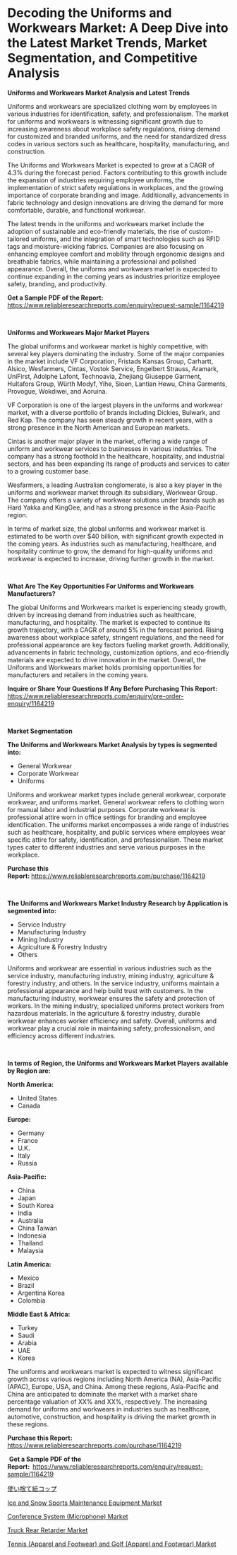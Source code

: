 <p><h1>Decoding the Uniforms and Workwears Market: A Deep Dive into the Latest Market Trends, Market Segmentation, and Competitive Analysis</h1></p><p><strong>Uniforms and Workwears Market Analysis and Latest Trends</strong></p>
<p><p>Uniforms and workwears are specialized clothing worn by employees in various industries for identification, safety, and professionalism. The market for uniforms and workwears is witnessing significant growth due to increasing awareness about workplace safety regulations, rising demand for customized and branded uniforms, and the need for standardized dress codes in various sectors such as healthcare, hospitality, manufacturing, and construction.</p><p>The Uniforms and Workwears Market is expected to grow at a CAGR of 4.3% during the forecast period. Factors contributing to this growth include the expansion of industries requiring employee uniforms, the implementation of strict safety regulations in workplaces, and the growing importance of corporate branding and image. Additionally, advancements in fabric technology and design innovations are driving the demand for more comfortable, durable, and functional workwear.</p><p>The latest trends in the uniforms and workwears market include the adoption of sustainable and eco-friendly materials, the rise of custom-tailored uniforms, and the integration of smart technologies such as RFID tags and moisture-wicking fabrics. Companies are also focusing on enhancing employee comfort and mobility through ergonomic designs and breathable fabrics, while maintaining a professional and polished appearance. Overall, the uniforms and workwears market is expected to continue expanding in the coming years as industries prioritize employee safety, branding, and productivity.</p></p>
<p><strong>Get a Sample PDF of the Report:&nbsp;</strong> <a href="https://www.reliableresearchreports.com/enquiry/request-sample/1164219">https://www.reliableresearchreports.com/enquiry/request-sample/1164219</a></p>
<p>&nbsp;</p>
<p><strong>Uniforms and Workwears Major Market Players</strong></p>
<p><p>The global uniforms and workwear market is highly competitive, with several key players dominating the industry. Some of the major companies in the market include VF Corporation, Fristads Kansas Group, Carhartt, Alsico, Wesfarmers, Cintas, Vostok Service, Engelbert Strauss, Aramark, UniFirst, Adolphe Lafont, Technoavia, Zhejiang Giuseppe Garment, Hultafors Group, Würth Modyf, Yihe, Sioen, Lantian Hewu, China Garments, Provogue, Wokdiwei, and Aoruina.</p><p>VF Corporation is one of the largest players in the uniforms and workwear market, with a diverse portfolio of brands including Dickies, Bulwark, and Red Kap. The company has seen steady growth in recent years, with a strong presence in the North American and European markets.</p><p>Cintas is another major player in the market, offering a wide range of uniform and workwear services to businesses in various industries. The company has a strong foothold in the healthcare, hospitality, and industrial sectors, and has been expanding its range of products and services to cater to a growing customer base.</p><p>Wesfarmers, a leading Australian conglomerate, is also a key player in the uniforms and workwear market through its subsidiary, Workwear Group. The company offers a variety of workwear solutions under brands such as Hard Yakka and KingGee, and has a strong presence in the Asia-Pacific region.</p><p>In terms of market size, the global uniforms and workwear market is estimated to be worth over $40 billion, with significant growth expected in the coming years. As industries such as manufacturing, healthcare, and hospitality continue to grow, the demand for high-quality uniforms and workwear is expected to increase, driving further growth in the market.</p></p>
<p>&nbsp;</p>
<p><strong>What Are The Key Opportunities For Uniforms and Workwears Manufacturers?</strong></p>
<p><p>The global Uniforms and Workwears market is experiencing steady growth, driven by increasing demand from industries such as healthcare, manufacturing, and hospitality. The market is expected to continue its growth trajectory, with a CAGR of around 5% in the forecast period. Rising awareness about workplace safety, stringent regulations, and the need for professional appearance are key factors fueling market growth. Additionally, advancements in fabric technology, customization options, and eco-friendly materials are expected to drive innovation in the market. Overall, the Uniforms and Workwears market holds promising opportunities for manufacturers and retailers in the coming years.</p></p>
<p><strong>Inquire or Share Your Questions If Any Before Purchasing This Report:</strong> <a href="https://www.reliableresearchreports.com/enquiry/pre-order-enquiry/1164219">https://www.reliableresearchreports.com/enquiry/pre-order-enquiry/1164219</a></p>
<p>&nbsp;</p>
<p><strong>Market Segmentation</strong></p>
<p><strong>The Uniforms and Workwears Market Analysis by types is segmented into:</strong></p>
<p><ul><li>General Workwear</li><li>Corporate Workwear</li><li>Uniforms</li></ul></p>
<p><p>Uniforms and workwear market types include general workwear, corporate workwear, and uniforms market. General workwear refers to clothing worn for manual labor and industrial purposes. Corporate workwear is professional attire worn in office settings for branding and employee identification. The uniforms market encompasses a wide range of industries such as healthcare, hospitality, and public services where employees wear specific attire for safety, identification, and professionalism. These market types cater to different industries and serve various purposes in the workplace.</p></p>
<p><strong>Purchase this Report:&nbsp;</strong><a href="https://www.reliableresearchreports.com/purchase/1164219">https://www.reliableresearchreports.com/purchase/1164219</a></p>
<p>&nbsp;</p>
<p><strong>The Uniforms and Workwears Market Industry Research by Application is segmented into:</strong></p>
<p><ul><li>Service Industry</li><li>Manufacturing Industry</li><li>Mining Industry</li><li>Agriculture & Forestry Industry</li><li>Others</li></ul></p>
<p><p>Uniforms and workwear are essential in various industries such as the service industry, manufacturing industry, mining industry, agriculture & forestry industry, and others. In the service industry, uniforms maintain a professional appearance and help build trust with customers. In the manufacturing industry, workwear ensures the safety and protection of workers. In the mining industry, specialized uniforms protect workers from hazardous materials. In the agriculture & forestry industry, durable workwear enhances worker efficiency and safety. Overall, uniforms and workwear play a crucial role in maintaining safety, professionalism, and efficiency across different industries.</p></p>
<p>&nbsp;</p>
<p><strong>In terms of Region, the Uniforms and Workwears Market Players available by Region are:</strong></p>
<p>
    <p> <strong> North America: </strong>
        <ul>
            <li>United States</li>
            <li>Canada</li>
        </ul>
        </p> 
    <p> <strong> Europe: </strong>
        <ul>
            <li>Germany</li>
            <li>France</li>
            <li>U.K.</li>
            <li>Italy</li>
            <li>Russia</li>
        </ul>
        </p> 
    <p> <strong> Asia-Pacific: </strong>
        <ul>
            <li>China</li>
            <li>Japan</li>
            <li>South Korea</li>
            <li>India</li>
            <li>Australia</li>
            <li>China Taiwan</li>
            <li>Indonesia</li>
            <li>Thailand</li>
            <li>Malaysia</li>
        </ul>
        </p> 
    <p> <strong> Latin America: </strong>
        <ul>
            <li>Mexico</li>
            <li>Brazil</li>
            <li>Argentina Korea</li>
            <li>Colombia</li>
        </ul>
        </p> 
    <p> <strong> Middle East & Africa: </strong>
        <ul>
            <li>Turkey</li>
            <li>Saudi</li>
            <li>Arabia</li>
            <li>UAE</li>
            <li>Korea</li>
        </ul>
    </p>
    </p>
<p><p>The uniforms and workwears market is expected to witness significant growth across various regions including North America (NA), Asia-Pacific (APAC), Europe, USA, and China. Among these regions, Asia-Pacific and China are anticipated to dominate the market with a market share percentage valuation of XX% and XX%, respectively. The increasing demand for uniforms and workwears in industries such as healthcare, automotive, construction, and hospitality is driving the market growth in these regions.</p></p>
<p><strong>Purchase this Report: </strong><a href="https://www.reliableresearchreports.com/purchase/1164219">https://www.reliableresearchreports.com/purchase/1164219</a></p>
<p>&nbsp;<strong>Get a Sample PDF of the Report:&nbsp;&nbsp;</strong><a href="https://www.reliableresearchreports.com/enquiry/request-sample/1164219">https://www.reliableresearchreports.com/enquiry/request-sample/1164219</a></p>
<p><strong></strong></p>
<p><p><a href="https://github.com/cnnriuez22368/Market-Research-Report-List-1/blob/main/92943787194.md">使い捨て紙コップ</a></p><p><a href="https://issuu.com/reportprime-2/docs/ice-and-snow-sports-maintenance-equipment-market-s">Ice and Snow Sports Maintenance Equipment Market</a></p><p><a href="https://github.com/Krish2023na/Market-Research-Report-List-3/blob/main/conference-system-microphone-market.md">Conference System (Microphone) Market</a></p><p><a href="https://issuu.com/reportprime-2/docs/truck-rear-retarder-market-size-2030.pptx">Truck Rear Retarder Market</a></p><p><a href="https://github.com/RickHolmes3/Market-Research-Report-List-4/blob/main/tennis-apparel-and-footwear-and-golf-apparel-and-footwear-market.md">Tennis (Apparel and Footwear) and Golf (Apparel and Footwear) Market</a></p></p>